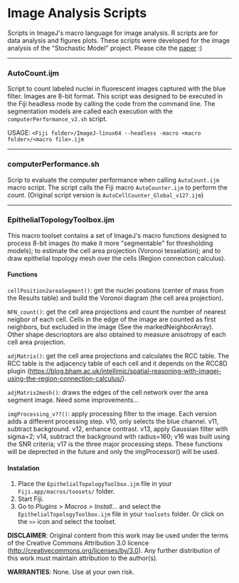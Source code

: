 # Image Analysis Scripts
Scripts in ImageJ's macro language for image analysis. R scripts are for data analysis and figures plots. These scripts were developed for the image analysis of the "Stochastic Model" project. Please cite the [paper](http://www.nature.com/articles/s41598-017-07553-6) :)

***
### AutoCount.ijm
Script to count labeled nuclei in fluorescent images captured with the blue	filter. Images are 8-bit format. This script was designed to be executed in the Fiji headless mode by calling the code from the command line. The segmentation models are called each execution with the `computerPerformance_v2.sh` script.

USAGE:
`<Fiji folder>/ImageJ-linux64 --headless -macro <macro folder>/<macro file>.ijm`

***
### computerPerformance.sh
Scrip to evaluate the computer performance when calling `AutoCount.ijm` macro script. The script calls the Fiji macro `AutoCounter.ijm` to perform the count. (Original script version is `AutoCellCounter_Global_v127.ijm`)

***
### EpithelialTopologyToolbox.ijm
This macro toolset contains a set of ImageJ's macro functions designed to process 8-bit images (to make it more "segmentable" for thresholding models); to estimate the cell area projection (Voronoi tesselation); and to draw epithelial topology mesh over the cells (Region connection calculus).

#### Functions
`cellPosition2areaSegment()`: get the nuclei postions (center of mass from the Results table) and build the Voronoi diagram (the cell area projection).
		
`NFN_count()`: get the cell area projections and count the number of nearest neigbor of each cell. Cells in the edge of the image are counted as first neighbors, but excluded in the image (See the markedNeighborArray). Other shape descrioptors are also obtained to measure anisotropy of each cell area projection.
	
`adjMatrix()`: get the cell area projections and calculates the RCC table. The RCC table is the adjacency table of each cell and it depends on the RCC8D plugin 
(https://blog.bham.ac.uk/intellimic/spatial-reasoning-with-imagej-using-the-region-connection-calculus/).

`adjMatrix2mesh()`: draws the edges of the cell network over the area segment image. Need some improvements...
	
`imgProcessing_v??()`: apply processing filter to the image. Each version adds a different processing step. v10, only selects the blue channel. v11, subtract background. v12, enhance contrast. v13, apply Gaussian filter with sigma=2; v14, subtract the background with radius=160; v16 was built using the SNR criteria; v17 is the three major processing steps. These functions will be deprected in the future and only the imgProcessor() will be used.

#### Instalation
1. Place the `EpithelialTopologyToolbox.ijm` file in your `Fiji.app/macros/toosets/` folder.
2. Start Fiji.
3. Go to _Plugins > Macros > Install..._ and select the `EpithelialTopologyToolbox.ijm` file in your `toolsets` folder. Or click on the `>>` icon and select the toolset.

**DISCLAIMER**: Original content from this work may be used under the terms of the Creative Commons Attribution 3.0 licence (http://creativecommons.org/licenses/by/3.0). Any further distribution of this work must maintain attribution to the author(s).

**WARRANTIES**: None. Use at your own risk.
